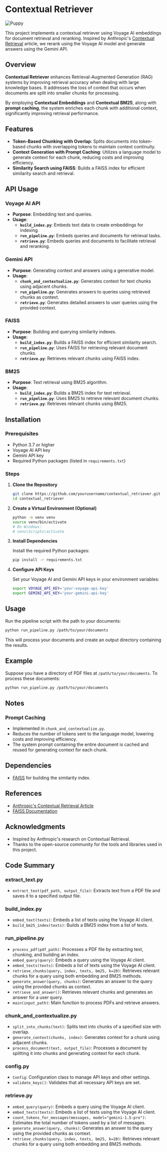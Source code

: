 # Contextual Retriever

![Puppy](https://github.com/user-attachments/assets/2cac998b-fd40-4a77-b83a-356dd86679ac)

This project implements a contextual retriever using Voyage AI embeddings for document retrieval and reranking. Inspired by Anthropic's [Contextual Retrieval](https://www.anthropic.com/news/contextual-retrieval) article, we rerank using the Voyage AI model and generate answers using the Gemini API.

## Overview

**Contextual Retriever** enhances Retrieval-Augmented Generation (RAG) systems by improving retrieval accuracy when dealing with large knowledge bases. It addresses the loss of context that occurs when documents are split into smaller chunks for processing.

By employing **Contextual Embeddings** and **Contextual BM25**, along with **prompt caching**, the system enriches each chunk with additional context, significantly improving retrieval performance.

## Features

- **Token-Based Chunking with Overlap**: Splits documents into token-based chunks with overlapping tokens to maintain context continuity.
- **Context Generation with Prompt Caching**: Utilizes a language model to generate context for each chunk, reducing costs and improving efficiency.
- **Similarity Search using FAISS**: Builds a FAISS index for efficient similarity search and retrieval.

## API Usage

### Voyage AI API
- **Purpose**: Embedding text and queries.
- **Usage**:
  - **`build_index.py`**: Embeds text data to create embeddings for indexing.
  - **`run_pipeline.py`**: Embeds queries and documents for retrieval tasks.
  - **`retrieve.py`**: Embeds queries and documents to facilitate retrieval and reranking.

### Gemini API
- **Purpose**: Generating context and answers using a generative model.
- **Usage**:
  - **`chunk_and_contextualize.py`**: Generates context for text chunks using adjacent chunks.
  - **`run_pipeline.py`**: Generates answers to queries using retrieved chunks as context.
  - **`retrieve.py`**: Generates detailed answers to user queries using the provided context.

### FAISS
- **Purpose**: Building and querying similarity indexes.
- **Usage**:
  - **`build_index.py`**: Builds a FAISS index for efficient similarity search.
  - **`run_pipeline.py`**: Uses FAISS for retrieving relevant document chunks.
  - **`retrieve.py`**: Retrieves relevant chunks using FAISS index.

### BM25
- **Purpose**: Text retrieval using BM25 algorithm.
- **Usage**:
  - **`build_index.py`**: Builds a BM25 index for text retrieval.
  - **`run_pipeline.py`**: Uses BM25 to retrieve relevant document chunks.
  - **`retrieve.py`**: Retrieves relevant chunks using BM25.

## Installation

### Prerequisites

- Python 3.7 or higher
- Voyage AI API key
- Gemini API key
- Required Python packages (listed in `requirements.txt`)

### Steps

1. **Clone the Repository**

   ```bash
   git clone https://github.com/yourusername/contextual_retriever.git
   cd contextual_retriever
   ```

2. **Create a Virtual Environment (Optional)**

   ```bash
   python -m venv venv
   source venv/bin/activate
   # On Windows:
   # venv\Scripts\activate
   ```

3. **Install Dependencies**

   Install the required Python packages:

   ```bash
   pip install -r requirements.txt
   ```

4. **Configure API Keys**

   Set your Voyage AI and Gemini API keys in your environment variables:

   ```bash
   export VOYAGE_API_KEY='your-voyage-api-key'
   export GEMINI_API_KEY='your-gemini-api-key'
   ```

## Usage

Run the pipeline script with the path to your documents:

```bash
python run_pipeline.py /path/to/your/documents
```

This will process your documents and create an output directory containing the results.

## Example

Suppose you have a directory of PDF files at `/path/to/your/documents`. To process these documents:

```bash
python run_pipeline.py /path/to/your/documents
```

## Notes

### Prompt Caching

- Implemented in `chunk_and_contextualize.py`.
- Reduces the number of tokens sent to the language model, lowering costs and improving efficiency.
- The system prompt containing the entire document is cached and reused for generating context for each chunk.

## Dependencies

- [FAISS](https://faiss.ai/) for building the similarity index.

## References

- [Anthropic's Contextual Retrieval Article](https://www.anthropic.com/news/contextual-retrieval)
- [FAISS Documentation](https://faiss.ai/)

## Acknowledgments

- Inspired by Anthropic's research on Contextual Retrieval.
- Thanks to the open-source community for the tools and libraries used in this project.

## Code Summary

### extract_text.py
- `extract_text(pdf_path, output_file)`: Extracts text from a PDF file and saves it to a specified output file.

### build_index.py
- `embed_text(texts)`: Embeds a list of texts using the Voyage AI client.
- `build_bm25_index(texts)`: Builds a BM25 index from a list of texts.

### run_pipeline.py
- `process_pdf(pdf_path)`: Processes a PDF file by extracting text, chunking, and building an index.
- `embed_query(query)`: Embeds a query using the Voyage AI client.
- `embed_texts(texts)`: Embeds a list of texts using the Voyage AI client.
- `retrieve_chunks(query, index, texts, bm25, k=20)`: Retrieves relevant chunks for a query using both embedding and BM25 methods.
- `generate_answer(query, chunks)`: Generates an answer to the query using the provided chunks as context.
- `retrieve_and_answer()`: Retrieves relevant chunks and generates an answer for a user query.
- `main(input_path)`: Main function to process PDFs and retrieve answers.

### chunk_and_contextualize.py
- `split_into_chunks(text)`: Splits text into chunks of a specified size with overlap.
- `generate_context(chunks, index)`: Generates context for a chunk using adjacent chunks.
- `process_document(text, output_file)`: Processes a document by splitting it into chunks and generating context for each chunk.

### config.py
- `Config`: Configuration class to manage API keys and other settings.
- `validate_keys()`: Validates that all necessary API keys are set.

### retrieve.py
- `embed_query(query)`: Embeds a query using the Voyage AI client.
- `embed_texts(texts)`: Embeds a list of texts using the Voyage AI client.
- `count_tokens_for_messages(messages, model="gemini-1.5-pro")`: Estimates the total number of tokens used by a list of messages.
- `generate_answer(query, chunks)`: Generates an answer to the query using the provided chunks as context.
- `retrieve_chunks(query, index, texts, bm25, k=20)`: Retrieves relevant chunks for a query using both embedding and BM25 methods.
